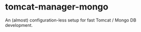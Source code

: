 # tomcat-manager-mongo
An (almost) configuration-less setup for fast Tomcat / Mongo DB development.
